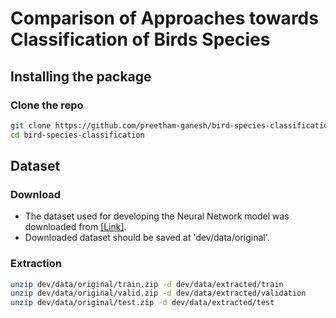 # Comparison of Approaches towards Classification of Birds Species

## Installing the package

### Clone the repo

```bash
git clone https://github.com/preetham-ganesh/bird-species-classification.git
cd bird-species-classification
```

## Dataset

### Download

- The dataset used for developing the Neural Network model was downloaded from [[Link]](https://www.kaggle.com/datasets/gpiosenka/100-bird-species).
- Downloaded dataset should be saved at 'dev/data/original'.

### Extraction

```bash
unzip dev/data/original/train.zip -d dev/data/extracted/train
unzip dev/data/original/valid.zip -d dev/data/extracted/validation
unzip dev/data/original/test.zip -d dev/data/extracted/test
```
